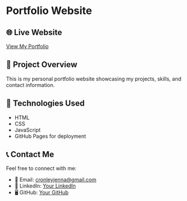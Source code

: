 # Portfolio Website  

## 🌐 Live Website  
[View My Portfolio](https://jennaec06.github.io/MyPortfolio/)  

## 📌 Project Overview  
This is my personal portfolio website showcasing my projects, skills, and contact information.  

## 🔧 Technologies Used  
- HTML  
- CSS  
- JavaScript  
- GitHub Pages for deployment  

## 📞 Contact Me  
Feel free to connect with me:  
- 📧 Email: cronleyjenna@gmail.com  
- 🔗 LinkedIn: [Your LinkedIn](https://www.linkedin.com/in/jennacronley/)  
- 🖥️ GitHub: [Your GitHub](https://github.com/jennaec06)  